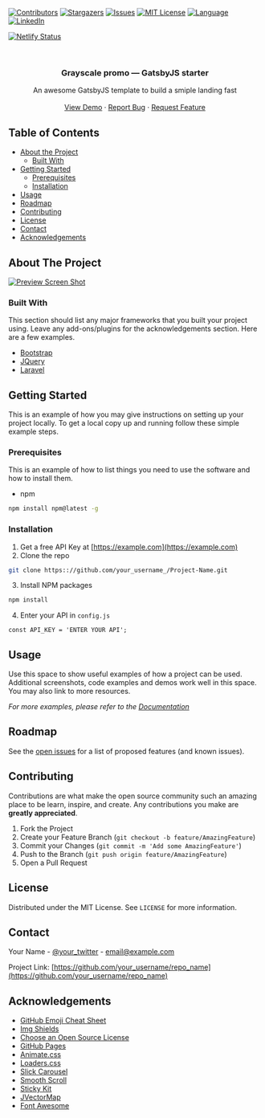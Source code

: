 <!-- PROJECT SHIELDS -->
<!--
*** Reference links are enclosed in brackets [ ] instead of parentheses ( ).
*** See the bottom of this document for the declaration of the reference variables
*** for contributors-url, forks-url, etc. This is an optional, concise syntax you may use.
*** https://www.markdownguide.org/basic-syntax/#reference-style-links
-->
[![Contributors][contributors-shield]][contributors-url]
[![Stargazers][stars-shield]][stars-url]
[![Issues][issues-shield]][issues-url]
[![MIT License][license-shield]][license-url]
[![Language][language-shield]][language-url]
[![LinkedIn][linkedin-shield]][linkedin-url]

[![Netlify Status](https://api.netlify.com/api/v1/badges/ca134944-33b3-41ac-8d12-048fc8c20637/deploy-status)](https://app.netlify.com/sites/festive-villani-316b3c/deploys)

<!-- PROJECT LOGO -->
<br />
<p align="center">
  <!--
  <a href="https://github.com/awesome1888/grayscale-promo-gatsbyjs-starter">
    <img src="images/logo.png" alt="Logo" width="80" height="80">
  </a>
  -->

  <h3 align="center">Grayscale promo &mdash; GatsbyJS starter</h3>

  <p align="center">
    An awesome GatsbyJS template to build a smiple landing fast
    <!--
    <br />
    <a href="https://github.com/awesome1888/grayscale-promo-gatsbyjs-starter"><strong>Explore the docs »</strong></a>
    -->
    <br />
    <br />
    <a href="https://gatsby-starter-grayscale-promo.netlify.com/">View Demo</a>
    ·
    <a href="https://github.com/awesome1888/grayscale-promo-gatsbyjs-starter/issues">Report Bug</a>
    ·
    <a href="https://github.com/awesome1888/grayscale-promo-gatsbyjs-starter/issues">Request Feature</a>
  </p>
</p>



<!-- TABLE OF CONTENTS -->
## Table of Contents

* [About the Project](#about-the-project)
  * [Built With](#built-with)
* [Getting Started](#getting-started)
  * [Prerequisites](#prerequisites)
  * [Installation](#installation)
* [Usage](#usage)
* [Roadmap](#roadmap)
* [Contributing](#contributing)
* [License](#license)
* [Contact](#contact)
* [Acknowledgements](#acknowledgements)



<!-- ABOUT THE PROJECT -->
## About The Project

[![Preview Screen Shot][product-screenshot]](https://example.com)



### Built With
This section should list any major frameworks that you built your project using. Leave any add-ons/plugins for the acknowledgements section. Here are a few examples.
* [Bootstrap](https://getbootstrap.com)
* [JQuery](https://jquery.com)
* [Laravel](https://laravel.com)



<!-- GETTING STARTED -->
## Getting Started

This is an example of how you may give instructions on setting up your project locally.
To get a local copy up and running follow these simple example steps.

### Prerequisites

This is an example of how to list things you need to use the software and how to install them.
* npm
```sh
npm install npm@latest -g
```

### Installation

1. Get a free API Key at [https://example.com](https://example.com)
2. Clone the repo
```sh
git clone https:://github.com/your_username_/Project-Name.git
```
3. Install NPM packages
```sh
npm install
```
4. Enter your API in `config.js`
```JS
const API_KEY = 'ENTER YOUR API';
```



<!-- USAGE EXAMPLES -->
## Usage

Use this space to show useful examples of how a project can be used. Additional screenshots, code examples and demos work well in this space. You may also link to more resources.

_For more examples, please refer to the [Documentation](https://example.com)_



<!-- ROADMAP -->
## Roadmap

See the [open issues](https://github.com/awesome1888/grayscale-promo-gatsbyjs-starter/issues) for a list of proposed features (and known issues).



<!-- CONTRIBUTING -->
## Contributing

Contributions are what make the open source community such an amazing place to be learn, inspire, and create. Any contributions you make are **greatly appreciated**.

1. Fork the Project
2. Create your Feature Branch (`git checkout -b feature/AmazingFeature`)
3. Commit your Changes (`git commit -m 'Add some AmazingFeature'`)
4. Push to the Branch (`git push origin feature/AmazingFeature`)
5. Open a Pull Request



<!-- LICENSE -->
## License

Distributed under the MIT License. See `LICENSE` for more information.



<!-- CONTACT -->
## Contact

Your Name - [@your_twitter](https://twitter.com/your_username) - email@example.com

Project Link: [https://github.com/your_username/repo_name](https://github.com/your_username/repo_name)



<!-- ACKNOWLEDGEMENTS -->
## Acknowledgements
* [GitHub Emoji Cheat Sheet](https://www.webpagefx.com/tools/emoji-cheat-sheet)
* [Img Shields](https://shields.io)
* [Choose an Open Source License](https://choosealicense.com)
* [GitHub Pages](https://pages.github.com)
* [Animate.css](https://daneden.github.io/animate.css)
* [Loaders.css](https://connoratherton.com/loaders)
* [Slick Carousel](https://kenwheeler.github.io/slick)
* [Smooth Scroll](https://github.com/cferdinandi/smooth-scroll)
* [Sticky Kit](http://leafo.net/sticky-kit)
* [JVectorMap](http://jvectormap.com)
* [Font Awesome](https://fontawesome.com)





<!-- MARKDOWN LINKS & IMAGES -->
<!-- https://www.markdownguide.org/basic-syntax/#reference-style-links -->
[contributors-shield]: https://img.shields.io/github/contributors/awesome1888/grayscale-promo-gatsbyjs-starter.svg?style=flat-square
[contributors-url]: https://github.com/awesome1888/grayscale-promo-gatsbyjs-starter/graphs/contributors
[language-shield]: https://img.shields.io/github/languages/top/awesome1888/grayscale-promo-gatsbyjs-starter.svg?style=flat-square
[language-url]: https://github.com/awesome1888/grayscale-promo-gatsbyjs-starter
[forks-shield]: https://img.shields.io/github/forks/awesome1888/grayscale-promo-gatsbyjs-starter.svg?style=flat-square
[forks-url]: https://github.com/awesome1888/grayscale-promo-gatsbyjs-starter/network/members
[stars-shield]: https://img.shields.io/github/stars/awesome1888/grayscale-promo-gatsbyjs-starter.svg?style=flat-square
[stars-url]: https://github.com/awesome1888/grayscale-promo-gatsbyjs-starter/stargazers
[issues-shield]: https://img.shields.io/github/issues/awesome1888/grayscale-promo-gatsbyjs-starter.svg?style=flat-square
[issues-url]: https://github.com/awesome1888/grayscale-promo-gatsbyjs-starter/issues
[license-shield]: https://img.shields.io/github/license/awesome1888/grayscale-promo-gatsbyjs-starter.svg?style=flat-square
[license-url]: https://github.com/awesome1888/grayscale-promo-gatsbyjs-starter/blob/master/LICENSE.txt
[linkedin-shield]: https://img.shields.io/badge/-LinkedIn-black.svg?style=flat-square&logo=linkedin&colorB=555
[linkedin-url]: https://www.linkedin.com/in/sergey-gannochenko/
[product-screenshot]: images/screenshot.png
